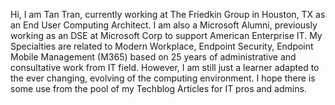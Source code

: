 
Hi, I am Tan Tran, currently working at The Friedkin Group in Houston, TX as an End User Computing Architect.
I am also a Microsoft Alumni, previously working as an DSE at Microsoft Corp to support American Enterprise IT.
My Specialties are related to Modern Workplace, Endpoint Security, Endpoint Mobile Management (M365) based on 25 years of administrative and consultative work from IT field.
However, I am still just a learner adapted to the ever changing, evolving of the computing environment.
I hope there is some use from the pool of my Techblog Articles for IT pros and admins.

